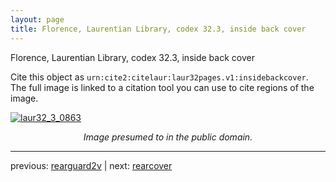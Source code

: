 ```yaml
---
layout: page
title: Florence, Laurentian Library, codex 32.3, inside back cover
---
```


Florence, Laurentian Library, codex 32.3, inside back cover

Cite this object as `urn:cite2:citelaur:laur32pages.v1:insidebackcover`.  The full image is linked to a citation tool you can use to cite regions of the image.

[![laur32_3_0863](http://www.homermultitext.org/iipsrv?IIIF=/project/homer/pyramidal/deepzoom/citelaur/laur32imgs/v1/laur32_3_0863.tif/full/800,/0/default.jpg)](http://www.homermultitext.org/ict2/?urn=urn:cite2:citelaur:laur32imgs.v1:laur32_3_0863) 

<p style="text-align: center; font-style: italic;">Image presumed to in the public domain.</p>

---

previous: [rearguard2v](../rearguard2v/) | next: [rearcover](../rearcover/)